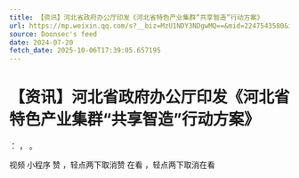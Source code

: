 ```yaml
---
title: 【资讯】河北省政府办公厅印发《河北省特色产业集群“共享智造”行动方案》
url: https://mp.weixin.qq.com/s?__biz=MzU1NDY3NDgwMQ==&mid=2247543580&idx=3&sn=9859ce768ac53c47e9b0110346c7e261
source: Doonsec's feed
date: 2024-07-20
fetch_date: 2025-10-06T17:39:05.657195
---
```


# 【资讯】河北省政府办公厅印发《河北省特色产业集群“共享智造”行动方案》

：
，
。

视频
小程序
赞
，轻点两下取消赞
在看
，轻点两下取消在看